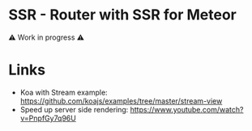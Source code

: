 # SSR - Router with SSR for Meteor

:warning: Work in progress :warning:

# Links

- Koa with Stream example: https://github.com/koajs/examples/tree/master/stream-view
- Speed up server side rendering: https://www.youtube.com/watch?v=PnpfGy7q96U
